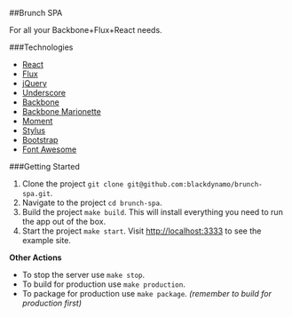 ##Brunch SPA

For all your Backbone+Flux+React needs.

###Technologies

* [React](http://facebook.github.io/react)
* [Flux](http://facebook.github.io/flux)
* [jQuery](http://jquery.com)
* [Underscore](http://underscorejs.org)
* [Backbone](http://backbonejs.org)
* [Backbone Marionette](http://marionettejs.com)
* [Moment](http://momentjs.com)
* [Stylus](http://learnboost.github.io/stylus)
* [Bootstrap](http://getbootstrap.com)
* [Font Awesome](http://fortawesome.github.io/Font-Awesome)

###Getting Started

1. Clone the project `git clone git@github.com:blackdynamo/brunch-spa.git`.
2. Navigate to the project `cd brunch-spa`.
3. Build the project `make build`. This will install everything you need to run the app out of the box.
4. Start the project `make start`. Visit [http://localhost:3333](http://localhost:3333) to see the example site.

**Other Actions**

* To stop the server use `make stop`.
* To build for production use `make production`.
* To package for production use `make package`. *(remember to build for production first)*